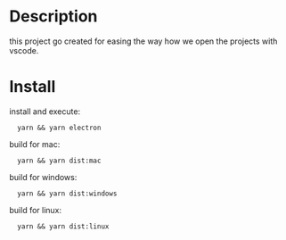# Description
this project go created for easing the way how we open the projects with vscode.

# Install

install and execute:
```
  yarn && yarn electron
```

build for mac:
```
  yarn && yarn dist:mac
```

build for windows:
```
  yarn && yarn dist:windows
```

build for linux:
```
  yarn && yarn dist:linux
```

